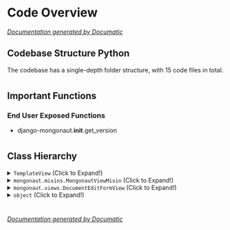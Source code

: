 # Code Overview

[_Documentation generated by Documatic_](https://www.documatic.com)

<!---Documatic-section-Codebase Structure Python-start--->
## Codebase Structure Python

The codebase has a single-depth folder structure,
                with 15 code files in total.

# #
<!---Documatic-section-Codebase Structure Python-end--->

<!---Documatic-section-Important Functions-start--->
## Important Functions

<!---Documatic-block-important_funcs-start--->
<!---Documatic-block-end_user_funcs-start--->
### End User Exposed Functions

* django-mongonaut.__init__.get_version
<!---Documatic-block-end_user_funcs-end--->
<!---Documatic-block-important_funcs-end--->

# #
<!---Documatic-section-Important Functions-end--->

<!---Documatic-section-Class Hierarchy-start--->
## Class Hierarchy

<!---Documatic-block-TemplateView-start--->
<details>
	<summary><code>TemplateView</code> (Click to Expand!)</summary>

* mongonaut.views.DocumentDeleteView
* mongonaut.views.DocumentDetailView
</details>
<!---Documatic-block-TemplateView-end--->

<!---Documatic-block-mongonaut.mixins.MongonautViewMixin-start--->
<details>
	<summary><code>mongonaut.mixins.MongonautViewMixin</code> (Click to Expand!)</summary>

* mongonaut.views.DocumentAddFormView
* mongonaut.views.DocumentDeleteView
* mongonaut.views.DocumentDetailView
* mongonaut.views.DocumentEditFormView
* mongonaut.views.DocumentListView
* mongonaut.views.IndexView
</details>
<!---Documatic-block-mongonaut.mixins.MongonautViewMixin-end--->

<!---Documatic-block-mongonaut.views.DocumentEditFormView-start--->
<details>
	<summary><code>mongonaut.views.DocumentEditFormView</code> (Click to Expand!)</summary>

* mongonaut.views.DocumentAddFormView
* mongonaut.views.DocumentEditFormView
* mongonaut.views.DocumentListView
</details>
<!---Documatic-block-mongonaut.views.DocumentEditFormView-end--->

<!---Documatic-block-object-start--->
<details>
	<summary><code>object</code> (Click to Expand!)</summary>

* mongonaut.mixins.AppStore
* mongonaut.mixins.MongonautViewMixin
* mongonaut.sites.BaseMongoAdmin
</details>
<!---Documatic-block-object-end--->

# #
<!---Documatic-section-Class Hierarchy-end--->

[_Documentation generated by Documatic_](https://www.documatic.com)
